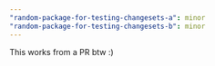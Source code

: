 ```yaml
---
"random-package-for-testing-changesets-a": minor
"random-package-for-testing-changesets-b": minor
---
```


This works from a PR btw :)
